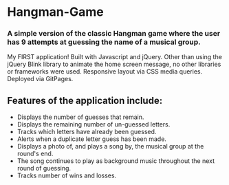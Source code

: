 # Hangman-Game

### A simple version of the classic Hangman game where the user has 9 attempts at guessing the name of a musical group. 

My FIRST application! Built with Javascript and jQuery. Other than using the jQuery Blink library to animate the home screen message, no other libraries or frameworks were used.  Responsive layout via CSS media queries.  Deployed via GitPages.

## Features of the application include:

* Displays the number of guesses that remain.
* Displays the remaining number of un-guessed letters.
* Tracks which letters have already been guessed.
* Alerts when a duplicate letter guess has been made.
* Displays a photo of, and plays a song by, the musical group at the round's end.
* The song continues to play as background music throughout the next round of guessing.
* Tracks number of wins and losses.
 